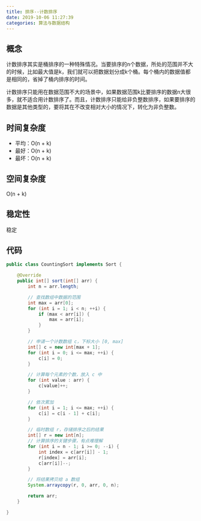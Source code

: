```yaml
---
title: 排序--计数排序
date: 2019-10-06 11:27:39
categories: 算法与数据结构
---
```

## 概念
计数排序其实是桶排序的一种特殊情况。当要排序的n个数据，所处的范围并不大的时候，比如最大值是k，我们就可以把数据划分成k个桶。每个桶内的数据值都是相同的，省掉了桶内排序的时间。

计数排序只能用在数据范围不大的场景中，如果数据范围k比要排序的数据n大很多，就不适合用计数排序了。而且，计数排序只能给非负整数排序，如果要排序的数据是其他类型的，要将其在不改变相对大小的情况下，转化为非负整数。
                            
## 时间复杂度
* 平均：O(n + k)
* 最好：O(n + k)
* 最坏：O(n + k)

## 空间复杂度
O(n + k)

## 稳定性
稳定

## 代码
```java
public class CountingSort implements Sort {

    @Override
    public int[] sort(int[] arr) {
        int n = arr.length;

        // 查找数组中数据的范围
        int max = arr[0];
        for (int i = 1; i < n; ++i) {
            if (max < arr[i]) {
                max = arr[i];
            }
        }

        // 申请一个计数数组 c，下标大小 [0, max]
        int[] c = new int[max + 1];
        for (int i = 0; i <= max; ++i) {
            c[i] = 0;
        }

        // 计算每个元素的个数，放入 c 中
        for (int value : arr) {
            c[value]++;
        }

        // 依次累加
        for (int i = 1; i <= max; ++i) {
            c[i] = c[i - 1] + c[i];
        }

        // 临时数组 r，存储排序之后的结果
        int[] r = new int[n];
        // 计算排序的关键步骤，有点难理解
        for (int i = n - 1; i >= 0; --i) {
            int index = c[arr[i]] - 1;
            r[index] = arr[i];
            c[arr[i]]--;
        }

        // 将结果拷贝给 a 数组
        System.arraycopy(r, 0, arr, 0, n);

        return arr;
    }

}
```

